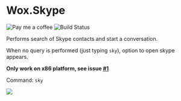 
# Wox.Skype

![Pay me a coffee](http://img.shields.io/gratipay/ridermansb.svg)
![Build Status](https://ci.appveyor.com/api/projects/status/github/Ridermansb/wox.skype)

Performs search of Skype contacts and start a conversation.

When no query is performed (just typing `sky`), option to open skype appears.

**Only work on x86 platform, see issue [#1](https://github.com/Ridermansb/wox.skype/issues/1)**

Command: `sky`

![](http://i.imgur.com/1NUoAdz.gif)